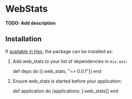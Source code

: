 # WebStats

**TODO: Add description**

## Installation

If [available in Hex](https://hex.pm/docs/publish), the package can be installed as:

  1. Add web_stats to your list of dependencies in `mix.exs`:

        def deps do
          [{:web_stats, "~> 0.0.1"}]
        end

  2. Ensure web_stats is started before your application:

        def application do
          [applications: [:web_stats]]
        end

